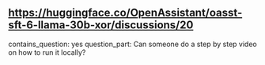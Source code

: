 ## https://huggingface.co/OpenAssistant/oasst-sft-6-llama-30b-xor/discussions/20

contains_question: yes
question_part: Can someone do a step by step video on how to run it locally?